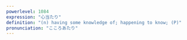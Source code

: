 ```yaml
---
powerlevel: 1084
expression: "心当たり"
definition: "(n) having some knowledge of; happening to know; (P)"
pronunciation: "こころあたり"
---
```

